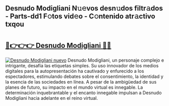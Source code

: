 ## Desnudo Modigliani N𝚞𝚎vos desn𝚞dos filtr𝚊dos - Parts-dd1 F𝚘tos vid𝚎o - C𝚘ntenido atr𝚊ctivo txqou

# <h2><a href="http://mb367z.tromn.icu/?c=Desnudo+Modigliani">🔗👉👉👉 Desnudo Modigliani 🔗🔗</a></h2>

[![Desnudo Modigliani nuevo](https://i.imgur.com/pEAQMta.gif)](http://mb367z.tromn.icu/?c=Desnudo+Modigliani)
Desnudo Modigliani, un personaje complejo e intrigante, desafía las etiquetas simples. Su uso innovador de los medios digitales para la autopresentación ha cautivado y enfurecido a los espectadores, estimulando debates sobre el consentimiento, la identidad y la esencia de las sociedades en línea. A pesar de la ambigüedad de sus planes de futuro, su impacto en el mundo virtual es innegable. La determinación inquebrantable y el encanto innegable impulsan a Desnudo Modigliani hacia adelante en el reino virtual.
